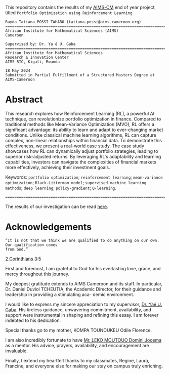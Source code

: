 This repository contains the results of my [AIMS-CM](https://aims-cameroon.org/) end of year project, titled `Portfolio Optimization using Reinforcement Learning`





```
Rayda Tatiana POSSI TAHABO (tatiana.possi@aims-cameroon.org)
============================================================================
African Institute for Mathematical Sciences (AIMS)
Cameroon
```
```
Supervised by: Dr. Ya ́e U. Gaba
==============================================================================
African Institute for Mathematical Sciences
Research & Innovation Center
AIMS RIC, Kigali, Rwanda
```
```
18 May 2024
Submitted in Partial Fulfillment of a Structured Masters Degree at AIMS-Cameroon
```

# Abstract

This research explores how Reinforcement Learning (RL), a powerful AI technique, can revolutionize portfolio optimization in finance. Compared to traditional methods like Mean-Variance Optimization (MVO), RL offers a significant advantage: its ability to learn and adapt to ever-changing market conditions. Unlike classical machine learning algorithms, RL can capture complex, non-linear relationships within financial data. To demonstrate this effectiveness, we present a real-world case study.  The case study showcases how RL can dynamically adjust portfolio strategies, leading to superior risk-adjusted returns.  By leveraging RL's adaptability and learning capabilities, investors can navigate the complexities of financial markets more effectively, achieving their investment goals.

Keywords: `portfolio optimization`; `reinforcement learning`; `mean-variance optimization`; `Black-Litterman
model`; `supervised machine learning methods`; `deep learning`; `policy-gradient`; `Q-learning`.

```
============================================================================================================
```

The results of our investigation can be read [here](https://github.com/TatianaPOSSI/essay_aims_results/blob/main/the_results.md).

# Acknowledgements

```
“It is not that we think we are qualified to do anything on our own. Our qualification comes
from God.”  
```
[2 Corinthians 3:5](https://www.biblegateway.com/passage/?search=2%20Corinthians%203:5&version=NIV)

First and foremost, I am grateful to God for his everlasting love, grace, and mercy throughout this
journey.

My deepest gratitude extends to AIMS Cameroon and its staff. In particular, Dr. Daniel Duviol
TCHEUTIA, the Academic Director, for their guidance and leadership in providing a stimulating aca-
demic environment.

I would like to express my sincere appreciation to my supervisor, [Dr. Yaé U. Gaba](https://github.com/gabayae/gabayae). His tireless guidance,
unwavering commitment, availability, and support were instrumental in shaping and refining this essay.
I am forever indebted to his dedication.

Special thanks go to my mother, KOMPA TOUNOUKEU Odile Florence.

I am also incredibly fortunate to have [Mr. LEKO MOUTOUO Domini Jocema](https://github.com/domini-leko) as a mentor. His advice,
prayers, availability, and encouragement are invaluable.

Finally, I extend my heartfelt thanks to my classmates, Regine, Laura, Francine, and everyone else for
making our stay on campus truly enriching.




